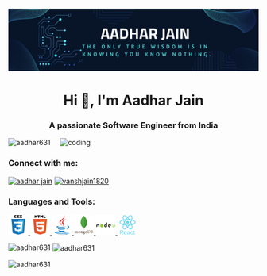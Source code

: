 ![logo](https://github.com/aadhar631/aadhar631/blob/main/Github%20Banner%206.jpg)
<h1 align="center">Hi 👋, I'm Aadhar Jain</h1>
<h3 align="center">A passionate Software Engineer from India</h3>

<img align="right" alt="coding" width="400" src="https://media1.giphy.com/media/UDclWKlmfmq7twI3iJ/200w.webp?cid=ecf05e47jps18qbhbd751jjta929iuxiy1j3opv66arrqvkz&ep=v1_gifs_search&rid=200w.webp&ct=g">

<p align="left"> <img src="https://komarev.com/ghpvc/?username=aadhar631&label=Profile%20views&color=0e75b6&style=flat" alt="aadhar631" /> </p>

<h3 align="left">Connect with me:</h3>
<p align="left">
<a href="https://linkedin.com/in/aadhar jain" target="blank"><img align="center" src="https://raw.githubusercontent.com/rahuldkjain/github-profile-readme-generator/master/src/images/icons/Social/linked-in-alt.svg" alt="aadhar jain" height="30" width="40" /></a>
<a href="https://www.leetcode.com/vanshjain1820" target="blank"><img align="center" src="https://raw.githubusercontent.com/rahuldkjain/github-profile-readme-generator/master/src/images/icons/Social/leet-code.svg" alt="vanshjain1820" height="30" width="40" /></a>
</p>

<h3 align="left">Languages and Tools:</h3>
<p align="left"> <a href="https://www.w3schools.com/css/" target="_blank" rel="noreferrer"> <img src="https://raw.githubusercontent.com/devicons/devicon/master/icons/css3/css3-original-wordmark.svg" alt="css3" width="40" height="40"/> </a> <a href="https://www.w3.org/html/" target="_blank" rel="noreferrer"> <img src="https://raw.githubusercontent.com/devicons/devicon/master/icons/html5/html5-original-wordmark.svg" alt="html5" width="40" height="40"/> </a> <a href="https://www.java.com" target="_blank" rel="noreferrer"> <img src="https://raw.githubusercontent.com/devicons/devicon/master/icons/java/java-original.svg" alt="java" width="40" height="40"/> </a> <a href="https://www.mongodb.com/" target="_blank" rel="noreferrer"> <img src="https://raw.githubusercontent.com/devicons/devicon/master/icons/mongodb/mongodb-original-wordmark.svg" alt="mongodb" width="40" height="40"/> </a> <a href="https://nodejs.org" target="_blank" rel="noreferrer"> <img src="https://raw.githubusercontent.com/devicons/devicon/master/icons/nodejs/nodejs-original-wordmark.svg" alt="nodejs" width="40" height="40"/> </a> <a href="https://reactjs.org/" target="_blank" rel="noreferrer"> <img src="https://raw.githubusercontent.com/devicons/devicon/master/icons/react/react-original-wordmark.svg" alt="react" width="40" height="40"/> </a> </p>

<p><img align="left" src="https://github-readme-stats.vercel.app/api/top-langs?username=aadhar631&show_icons=true&locale=en&layout=compact" alt="aadhar631" /></p>

<p>&nbsp;<img align="center" src="https://github-readme-stats.vercel.app/api?username=aadhar631&show_icons=true&locale=en" alt="aadhar631" /></p>

<p><img align="center" src="https://github-readme-streak-stats.herokuapp.com/?user=aadhar631&" alt="aadhar631" /></p>
